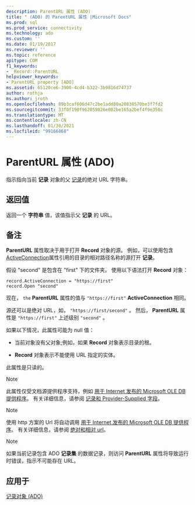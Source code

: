 ```yaml
---
description: ParentURL 属性 (ADO)
title: " (ADO) 的 ParentURL 属性 |Microsoft Docs"
ms.prod: sql
ms.prod_service: connectivity
ms.technology: ado
ms.custom: ''
ms.date: 01/19/2017
ms.reviewer: ''
ms.topic: reference
apitype: COM
f1_keywords:
- _Record::ParentURL
helpviewer_keywords:
- ParentURL property [ADO]
ms.assetid: 65120ce6-3900-4cd4-b322-3b9816d74737
author: rothja
ms.author: jroth
ms.openlocfilehash: 89b3caf606d47c2be1add80a20830570be3f7fd2
ms.sourcegitcommit: 33f0f190f962059826e002be165a2bef4f9e350c
ms.translationtype: MT
ms.contentlocale: zh-CN
ms.lasthandoff: 01/30/2021
ms.locfileid: "99166868"
---
```

# <a name="parenturl-property-ado"></a>ParentURL 属性 (ADO)
指示指向当前 **记录** 对象的父 [记录](./record-object-ado.md)的绝对 URL 字符串。  
  
## <a name="return-value"></a>返回值  
 返回一个 **字符串** 值，该值指示父 **记录** 的 URL。  
  
## <a name="remarks"></a>备注  
 **ParentURL** 属性取决于用于打开 **Record** 对象的源。 例如，可以使用包含 [ActiveConnection](./activeconnection-property-ado.md)属性引用的目录的相对路径名称的源打开 **记录**。  
  
 假设 "second" 是包含在 "first" 下的文件夹。 使用以下语法打开 **Record** 对象：  
  
```  
record.ActiveConnection = "https://first"  
record.Open "second"  
```  
  
 现在， `the` **ParentURL** 属性的值与 `"https://first"` **ActiveConnection** 相同。  
  
 源还可以是绝对 URL，如， `"https://first/second"` 。 然后， **ParentURL** 属性是 `"https://first"` 上述级别 `"second"` 。  
  
 如果以下情况，此属性可能为 null 值：  
  
-   当前对象没有父对象;例如，如果 **Record** 对象表示目录的根。  
  
-   **Record** 对象表示不能使用 URL 指定的实体。  
  
 此属性是只读的。  
  
> [!NOTE]
>  此属性仅受文档源提供程序支持，例如 [用于 Internet 发布的 Microsoft OLE DB 提供程序](../../guide/appendixes/microsoft-ole-db-provider-for-internet-publishing.md)。 有关详细信息，请参阅 [记录和 Provider-Supplied 字段](../../guide/data/records-and-provider-supplied-fields.md)。  
  
> [!NOTE]
>  使用 http 方案的 Url 将自动调用 [用于 Internet 发布的 Microsoft OLE DB 提供程序](../../guide/appendixes/microsoft-ole-db-provider-for-internet-publishing.md)。 有关详细信息，请参阅 [绝对和相对 url](../../guide/data/absolute-and-relative-urls.md)。  
  
> [!NOTE]
>  如果当前记录包含 ADO **记录集** 的数据记录，则访问 **ParentURL** 属性将导致运行时错误，指示不可能存在 URL。  
  
## <a name="applies-to"></a>应用于  
 [记录对象 (ADO)](./record-object-ado.md)